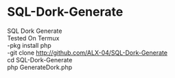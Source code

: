 # SQL-Dork-Generate
SQL Dork Generate <br>
Tested On Termux<br>
-pkg install php <br>
-git clone http://github.com/ALX-04/SQL-Dork-Generate<br>
cd SQL-Dork-Generate<br>
php GenerateDork.php<br>
